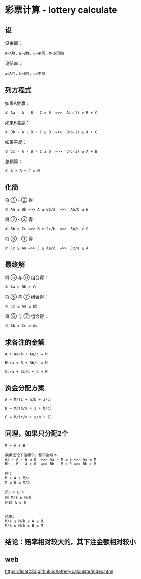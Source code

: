 <!--
 * @Author: licat
 * @Date: 2022-12-15 15:22:22
 * @LastEditors: licat
 * @LastEditTime: 2023-02-02 18:24:00
 * @Description: licat233@gmail.com
-->
# 彩票计算 - lottery calculate

## 设
设金额：
```
A=A胜，B=B胜，C=平局，M=总预算 
```
设赔率：
```
a=A胜，b=B胜，c=平局  
```

## 列方程式
如果A胜赢：
```
① Aa - A - B - C ≥ 0  =>>  A(a-1) ≥ B + C
```
如果B胜赢：
```
② Bb - A - B - C ≥ 0  =>>  B(b-1) ≥ A + C
```
如果平局：
```
③ Cc - A - B - C ≥ 0  =>>  C(c-1) ≥ A + B
```
总预算：
```
④ A + B + C = M
```

## 化简
将 ① - ② 得： 
```
⑤ Aa ≥ Bb =>> A ≥ Bb/a  =>>  Aa/b ≥ B
```
将 ② - ③ 得： 
```
⑥ Bb ≥ Cc =>> B ≥ Cc/b  =>>  Bb/c ≥ C
```
将 ③ - ① 得： 
```
⑦ Cc ≥ Aa =>> C ≥ Aa/c  =>>  Cc/a ≥ A
```

## 最终解
将 ⑤ 与 ⑥ 组合得：
```
⑧ Aa ≥ Bb ≥ Cc
```
将 ⑤ 与 ⑦ 组合得： 
```
⑨ Cc ≥ Aa ≥ Bb
```
将 ⑥ 与 ⑦ 组合得： 
```
⑩ Bb ≥ Cc ≥ Aa
```

## 求各注的金额
```
A + Aa/b + Aa/c = M

Bb/a + B + Bb/c = M 

Cc/a + Cc/b + C = M 
```

## 资金分配方案
```
A = M/(1 + a/b + a/c)

B = M/(b/a + 1 + b/c)

C = M/(c/a + c/b + 1)
```

## 同理，如果只分配2个
```
M = A + B

确保无论下注哪个，都不会亏本
Aa - A - B ≥ 0  =>> Aa - M ≥ 0 =>> Aa ≥ M  
Bb - B - A ≥ 0  =>> Bb - M ≥ 0 =>> Bb ≥ M  

得：
M ≥ A ≥ M/a  
M ≥ B ≥ M/b  

设：a ≥ b  
则 M/a ≤ M/b  
所以 A ≤ B  


结果:
M/a ≤ M/b ≤ A ≤ B  
M/a ≤ M/b ≤ B ≤ M  
```

## 结论：赔率相对较大的，其下注金额相对较小

## web
<https://licat233.github.io/lottery-calculate/index.html>
